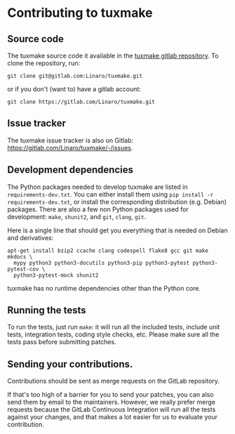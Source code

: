 # Contributing to tuxmake

## Source code

The tuxmake source code it available in the 
[tuxmake gitlab repository](https://gitlab.com/Linaro/tuxmake). To clone the
repository, run:

```console
git clone git@gitlab.com:Linaro/tuxmake.git
```

or if you don't (want to) have a gitlab account:

```console
git clone https://gitlab.com/Linaro/tuxmake.git
```

## Issue tracker

The tuxmake issue tracker is also on Gitlab:
<https://gitlab.com/Linaro/tuxmake/-/issues>.

## Development dependencies

The Python packages needed to develop tuxmake are listed in
`requirements-dev.txt`. You can either install them using
`pip install -r requirements-dev.txt`, or install the corresponding
distribution (e.g. Debian) packages. There are also a few non Python packages
used for development: `make`, `shunit2`, and `git`, `clang`, `git`.

Here is a single line that should get you everything that is needed on Debian
and derivatives:

```console
apt-get install bzip2 ccache clang codespell flake8 gcc git make mkdocs \
  mypy python3 python3-docutils python3-pip python3-pytest python3-pytest-cov \
  python3-pytest-mock shunit2
```

tuxmake has no runtime dependencies other than the Python core.

## Running the tests

To run the tests, just run `make`: it will run all the included tests, include unit
tests, integration tests, coding style checks, etc. Please make sure all the
tests pass before submitting patches.

## Sending your contributions.

Contributions should be sent as merge requests on the GitLab repository.

If that's too high of a barrier for you to send your patches, you can also send
them by email to the maintainers. However, we really prefer merge requests
because the GitLab Continuous Integration will run all the tests against your
changes, and that makes a lot easier for us to evaluate your contribution.
